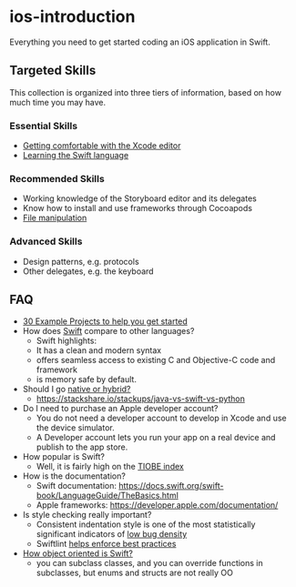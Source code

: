 # ios-introduction
Everything you need to get started coding an iOS application in Swift.

## Targeted Skills

This collection is organized into three tiers of information, based on how much time you may have.

### Essential Skills
- [Getting comfortable with the Xcode editor](./Xcode.md)
- [Learning the Swift language](./Swift.md)

### Recommended Skills
- Working knowledge of the Storyboard editor and its delegates
- Know how to install and use frameworks through Cocoapods
- [File manipulation](./JSONHandling.playground)

### Advanced Skills
- Design patterns, e.g. protocols
- Other delegates, e.g. the keyboard

## FAQ

- [30 Example Projects to help you get started](https://github.com/soapyigu/Swift-30-Projects)
- How does [Swift](https://en.wikipedia.org/wiki/Swift_(programming_language)#Comparisons_to_other_languages) compare to other languages?
    - Swift highlights:
   	- It has a clean and modern syntax
	- offers seamless access to existing C and Objective-C code and framework
	- is memory safe by default.
- Should I go [native or hybrid?](https://hackernoon.com/react-native-vs-real-native-apps-which-is-better-a8383d6f7ca5)
    - https://stackshare.io/stackups/java-vs-swift-vs-python
- Do I need to purchase an Apple developer account?
    - You do not need a developer account to develop in Xcode and use the device simulator.
    - A Developer account lets you run your app on a real device and publish to the app store.
- How popular is Swift?
    - Well, it is fairly high on the [TIOBE index](https://www.tiobe.com/tiobe-index/)
- How is the documentation?
    - Swift documentation: https://docs.swift.org/swift-book/LanguageGuide/TheBasics.html
    - Apple frameworks: https://developer.apple.com/documentation/
- Is style checking really important?
    - Consistent indentation style is one of the most statistically significant indicators of [low bug density](https://books.google.com/books?id=hjEFCAAAQBAJ&pg=PR22&lpg=PR22&dq=Consistent+indentation+style+is+one+of+the+most+statistically+significant+indicators+of+low+bug+density.&source=bl&ots=T7eLrGZFOo&sig=2WnH3QqMLJntoIyfPnQC2jg86no&hl=en&sa=X&ved=2ahUKEwjb6O-d84PdAhVQX60KHUzTAOwQ6AEwAHoECAAQAQ#v=onepage&q=Consistent%20indentation%20style%20is%20one%20of%20the%20most%20statistically%20significant%20indicators%20of%20low%20bug%20density.&f=false)
    - Swiftlint [helps enforce best practices](https://theswiftpost.co/using-swiftlint-and-danger-for-swift-best-practices/)
- [How object oriented is Swift?](https://skookum.com/blog/swift-blurs-the-lines-of-programming-paradigms)
	- you can subclass classes, and you can override functions in subclasses, but enums and structs are not really OO
